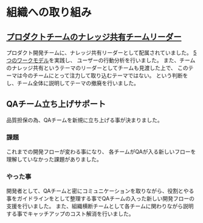 # 組織への取り組み

## [プロダクトチームのナレッジ共有チームリーダー](organization/product_team.md)
プロダクト開発チームに、ナレッジ共有リーダーとして配属されていました。
[5つのワークモデル](https://u-site.jp/service-design/work-model/)を実践し、
ユーザーの行動分析を行いました。
また、チームのナレッジ共有というテーマのリーダーとしてチームも見渡した上で、
このテーマは今のチームにとって注力して取り込むテーマではない。
という判断をし、チーム全体に説明してテーマの撤廃を行いました。

## QAチーム立ち上げサポート
品質担保の為、QAチームを新規に立ち上げる事が決まりました。

### 課題
これまでの開発フローが変わる事になり、
各チームがQAが入る新しいフローを理解していなかった課題がありました。

### やった事
開発者として、QAチームと密にコミュニケーションを取りながら、役割とやる事をガイドラインをとして整理する事でQAチームの入った新しい開発フローの支援を行いました。
また、組織横断チームとして各チームに関わりながら説明する事でキャッチアップのコスト解消を行いました。